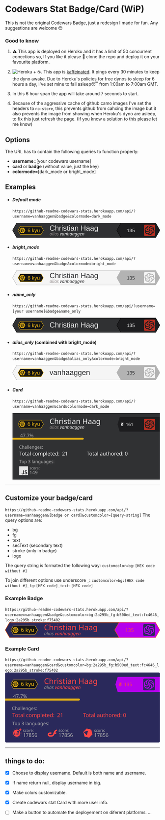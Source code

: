 # Codewars Stat Badge/Card (WiP) 
This is not the original Codewars Badge, just a redesign I made for fun. Any suggestions are welcome 😊


### Good to know
1. ⚠ This app is deployed on Heroku and it has a limit of 50 concurrent conections so, If you like it please 🙏 clone the repo and deploy it on your favourite platform.

2. ![Heroku][1] + ☕. This app is [kaffeinated](https://kaffeine.herokuapp.com/). It pings every 30 minutes to keep the dyno awake. Due to Heroku's policies for free dynos to sleep for 6 hours a day, I've set mine to fall asleep😴 from 1:00am to 7:00am GMT.

3. In this 6 hour span the app will take around 7 seconds to start. 

4. Because of the aggressive cache of github camo images I've set the headers to `no-store`, this prevents github from cahcing the image but it also prevents the image from showing when Heroku's dyno are asleep, to fix this just refresh the page. (If you know a solution to this please let me know)


## Options 

The URL has to contain the following queries to function properly:
- **username=**[your codewars username]
- **card** or **badge** (without value, just the key)
- **colormode=**[dark_mode or bright_mode]

## Examples
- #### ***Default mode*** 
   `https://github-readme-codewars-stats.herokuapp.com/api/?username=vanhaaggen&badge&colormode=dark_mode`
 
    ![](./svg/defaultBadge.svg)
 
- #### ***bright_mode***
   `https://github-readme-codewars-stats.herokuapp.com/api/?username=vanhaaggen&badge&colormode=bright_mode`
 
    ![](./svg/badgeBrightMode.svg)

- #### ***name_only***
  `https://github-readme-codewars-stats.herokuapp.com/api/?username=[your username]&badge&name_only`

    ![](./svg/badgeNameOnly.svg)

- #### ***alias_only*** (combined with bright_mode)
  `https://github-readme-codewars-stats.herokuapp.com/api/?username=vanhaaggen&badge&alias_only&colormode=bright_mode`

    ![](./svg/badgeCombinedOptions.svg)
 
 - #### ***Card*** 
   `https://github-readme-codewars-stats.herokuapp.com/api/?username=vanhaaggen&card&colormode=dark_mode`
   
   ![](./svg/svgCard.svg)
---
 ## Customize your badge/card
 
`https://github-readme-codewars-stats.herokuapp.com/api/?username=vanhaaggen&[badge or card]&customcolor=[query-string]`
  The query options are:
  - bg
  - fg
  - text
  - secText (secondary text)
  - stroke (only in badge)
  - logo
  
  The query string is formated the following way:
  `customcolor=bg:[HEX code without #]`
  
  To join different options use underscore _:
  `customcolor=bg:[HEX code without #]_fg:[HEX code]_text:[HEX code]`
  
  ### Example Badge
  `https://github-readme-codewars-stats.herokuapp.com/api/?username=vanhaaggen&badge&customcolor=bg:2a295b_fg:b500ed_text:fc4646_logo:2a295b_stroke:f75402`
  ![](./svg/customBadge.svg)
  
  ### Example Card
  `https://github-readme-codewars-stats.herokuapp.com/api/?username=vanhaaggen&card&customcolor=bg:2a295b_fg:b500ed_text:fc4646_logo:2a295b_stroke:f75402`
  ![](./svg/customCard.svg)
 
--- 
## things to do:
- [x] Choose to display username. Default is both name and username.

- [x] If name return null, display username in big.

- [x] Make colors customizable.

- [x] Create codewars stat Card with more user info.

- [ ] Make a button to automate the deployement on diferent platforms.
...


[1]: https://img.shields.io/static/v1?label=heroku&logo=heroku&labelColor=9e7cc1&style=flat&message=&nbsp;&color=9e7cc1
